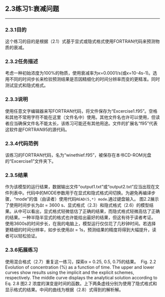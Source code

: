 ## 2.3练习1:衰减问题
---- 
### 2.3.1目的
这个练习的目的是根据（2.1）式基于显式或隐式格式使用FORTRAN代码来预测物质的衰减。
### 2.3.2任务描述
考虑一种初始浓度为100%的物质，使用衰减率为κ=0.0001/s(或κ=10-4s-1)。选用不同的时间步长来检验预测结果是否因精细化的时间分辨率而变的更精准。同时测试显式和隐式格式。
### 2.3.3说明
使用任意文字编辑器来写FORTRAN代码，将文件保存为“Excercise1.f95”。空格和其他不常用字符不能在这里（文件名中）使用。其他文件名也许可以使用，但读者应当确保文件名不能太长，该练习可能还有其他用途。文件的扩展名“f95”代表这软件是FORTRAN95的源代码。
### 2.3.4代码范例
该练习的FORTRAN代码，名为“winethief.f95”，被保存在本书CD-ROM光盘的“Excercise1”文件夹下。
### 2.3.5结果
作为该模型的运行结果，数据输出文件“output1.txt”或“output2.txt”应当出现在文件列表中。代码中的MODE参数用于在显式和隐式格式间切换。为避免再编译步骤，“mode”的值（由读者）使用代码`READ(5,*) mode`.通过键盘输入。
图2.2展示了使用时间步长为Δt = 3600 s、显式格式（2.3）和隐式格式（2.6）的模型结果。从中可以看出，显式格式轻微低估了正确的结果，而隐式格式轻微高估了正确的结果。一种半隐半显式的格式也许能给出最好的结果，但这有待于读者考证。
使用3600s的时间步长，在我的电脑上，模型运行仅仅花了几秒钟时间。若选择更精细的时间分辨率，如步长使用Δt = 1s，预测结果的精度将得到大幅提升，读者可以轻松验证。
### 2.3.6拓展练习
使用混合格式（2.7）重复这一练习，探索α = 0.25, 0.5, 0.75的结果。
![]()
Fig. 2.2 Evolution of concentration (%) as a function of time. The upper and lower curves show results using the implicit and the explicit schemes, respectively. The middle curve displays the analytical solution according to Eq. 2.8
图2.2 浓度的演变是时间的函数。上下两条虚线分别为使用了隐式格式和显示格式的结果。中间的曲线为根据（2.8）式得到的解析解。

